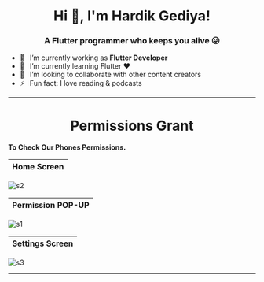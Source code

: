 <h1 align="center"> Hi 👋, I'm Hardik Gediya!</a></h1>
<h3 align="center">A Flutter programmer who keeps you alive 😜</h3>


- 🔭 &ensp;I’m currently working as **Flutter Developer**
- 🌱 &ensp;I’m currently learning Flutter ❤️
- 👯 &ensp;I’m looking to collaborate with other content creators
- ⚡ &ensp;Fun fact: I love reading & podcasts

----------------------------------------------------------------------


<h1 align="center">Permissions Grant</a></h1>

**To Check Our Phones Permissions.**

Home Screen         | 
:-------------------------:|
![s2](https://user-images.githubusercontent.com/77672442/172057349-f46d32bd-dd11-4fd9-b61a-c45991f1d666.jpg)


Permission POP-UP       | 
:-------------------------:|
![s1](https://user-images.githubusercontent.com/77672442/172057351-5148aa7e-53b7-4575-8686-9a58fb0aaa96.jpg)


Settings Screen      | 
:-------------------------:|
![s3](https://user-images.githubusercontent.com/77672442/172057350-fda03988-a9bb-4094-bf88-9a277135d1ed.jpg)












----------------------------------------------------------------------



